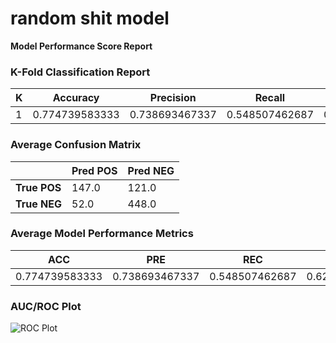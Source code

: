 # random shit model
**Model Performance Score Report**

### K-Fold Classification Report
| K | Accuracy | Precision | Recall | F-Measure | AUC | Kappa |
| --- | --- | --- | --- | --- | --- | --- |
| 1 | 0.774739583333 | 0.738693467337 | 0.548507462687 | 0.629550321199 | 0.722253731343 | 0.472745166513 |

### Average Confusion Matrix
| | Pred POS | Pred NEG |
| --- | --- | --- |
| **True POS** | 147.0 | 121.0 |
| **True NEG** | 52.0 | 448.0 |

### Average Model Performance Metrics
| ACC | PRE | REC | F1 | AUC | KAPP |
| --- | --- | --- | --- | --- | --- |
| 0.774739583333 | 0.738693467337 | 0.548507462687 | 0.629550321199 | 0.722253731343 | 0.472745166513 |

### AUC/ROC Plot
![ROC Plot](random_shit_model_auc-plot.png)
